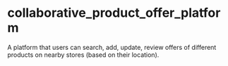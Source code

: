 # collaborative_product_offer_platform

A platform that users can search, add, update, review offers of different products on nearby stores (based on their location).
